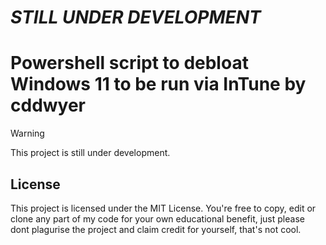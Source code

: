 # ***STILL UNDER DEVELOPMENT***

# Powershell script to debloat Windows 11 to be run via InTune by cddwyer


> [!WARNING]
> This project is still under development. 


## License

This project is licensed under the MIT License. You're free to copy, edit or clone 
any part of my code for your own educational benefit, just please dont plagurise 
the project and claim credit for yourself, that's not cool.
